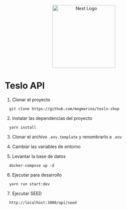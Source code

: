 <p align="center">
  <a href="http://nestjs.com/" target="blank"><img src="https://nestjs.com/img/logo-small.svg" width="200" alt="Nest Logo" /></a>
</p>

# Teslo API

1.  Clonar el proyecto
```
  git clone https://github.com/mogmarino/teslo-shop
```
2.  Instalar las dependencias del proyecto
```
  yarn install
```
3.  Clonar el archivo ```.env.template``` y renombrarlo a ```.env``` 
4.  Cambiar las variables de entorno

5.  Levantar la base de datos

```
  docker-compose up -d
```
6.  Ejecutar para desarrollo
```
  yarn run start:dev
```

7.  Ejecutar SEED
```
  http://localhost:3000/api/seed
```